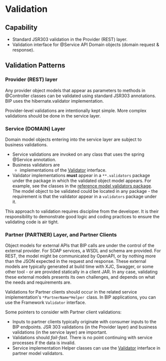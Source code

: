 # Validation

## Capability
- Standard JSR303 validation in the Provider (REST) layer.
- Validation interface for @Service API Domain objects (domain request & response).

## Validation Patterns

### Provider (REST) layer
Any provider object models that appear as parameters to methods in @Controller classes can be validated using standard JSR303 annotations. BIP uses the hibernate.validator implementation.

Provider-level validations are intentionally kept simple. More complex validations should be done in the service layer.

### Service (DOMAIN) Layer
Domain model objects entering into the service layer are subject to business validations.
- Service validations are invoked on any class that uses the spring @Service annotation.
- Business validators are
  - implementations of the [Validator](https://github.com/department-of-veterans-affairs/bip-framework/blob/master/bip-framework-libraries/src/main/java/gov/va/bip/framework/validation/Validator.java) interface.
- Validator implementations **must** appear in a `**.validators` package under the package in which the validated object model appears. For example, see the classes in the [reference model validators package](https://github.com/department-of-veterans-affairs/bip-reference-person/tree/master/bip-reference-person/src/main/java/gov/va/bip/reference/person/model/validators). The model object to be validated could be located in any package - the requirement is that the validator appear in a `validators` package under it.

This approach to validation requires discipline from the developer. It is their responsibility to demonstrate good logic and coding practices to ensure the validating code is air tight.

### Partner (PARTNER) Layer, and Partner Clients
Object models for external APIs that BIP calls are under the control of the external provider. For SOAP services, a WSDL and schema are provided. For REST, the model might be communicated by OpenAPI, or by nothing more than the JSON expected in the request and response. These external models are typically generated at build time with XJC, Swagger, or some other tool - or are provided statically in a client JAR. In any case, validating these external models presents its own challenges, and depends on what the needs and requirements are.

Validations for Partner clients should occur in the related service imiplementation's `*PartnerName*Helper `class. In BIP applications, you can use the Framework `Validator` interface.

Some pointers to consider with Partner client validations:
- Inputs to partner clients typically originate with consumer inputs to the BIP endpoints. JSR 303 validations (in the Provider layer) and business validations (in the service layer) are important.
- Validations should *fail-fast*. There is no point continuing with service processes if the data is invalid.
- Service implementation Helper classes can use the [Validator](https://github.com/department-of-veterans-affairs/bip-framework/blob/master/bip-framework-libraries/src/main/java/gov/va/bip/framework/validation/Validator.java) interface in partner model validators.
